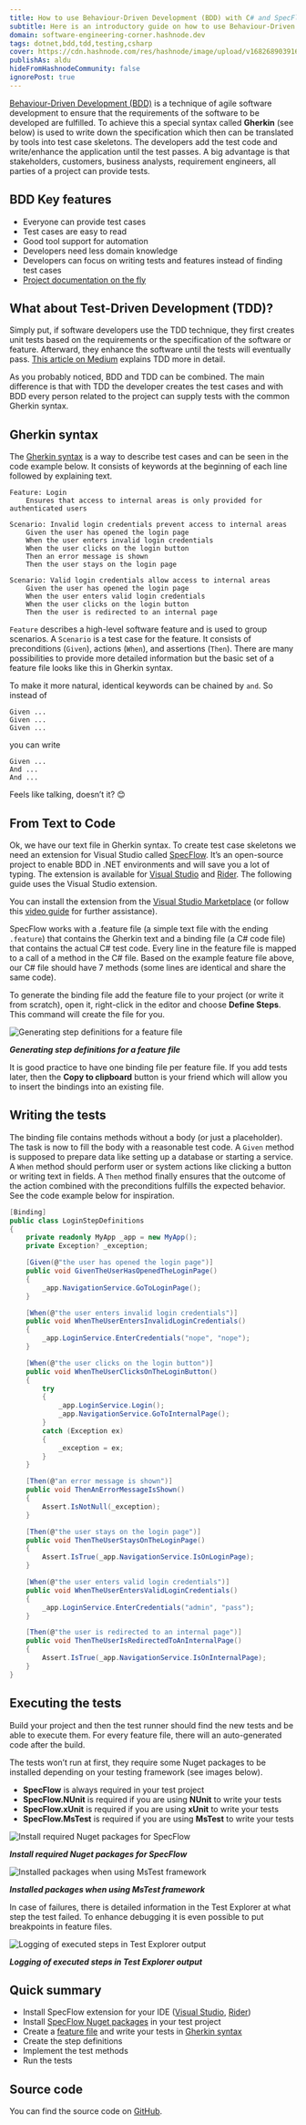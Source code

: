 ```yaml
---
title: How to use Behaviour-Driven Development (BDD) with C# and SpecFlow
subtitle: Here is an introductory guide on how to use Behaviour-Driven Development (BDD) with C# and SpecFlow in a .NET application.
domain: software-engineering-corner.hashnode.dev
tags: dotnet,bdd,tdd,testing,csharp
cover: https://cdn.hashnode.com/res/hashnode/image/upload/v1682689039164/_2bkGoHwv.webp?auto=format
publishAs: aldu
hideFromHashnodeCommunity: false
ignorePost: true
---
```


[Behaviour-Driven Development (BDD)](https://en.wikipedia.org/wiki/Behavior-driven_development) is a technique of agile software development to ensure that the requirements of the software to be developed are fulfilled. To achieve this a special syntax called **Gherkin** (see below) is used to write down the specification which then can be translated by tools into test case skeletons. The developers add the test code and write/enhance the application until the test passes.
A big advantage is that stakeholders, customers, business analysts, requirement engineers, all parties of a project can provide tests.

## BDD Key features

- Everyone can provide test cases
- Test cases are easy to read
- Good tool support for automation
- Developers need less domain knowledge
- Developers can focus on writing tests and features instead of finding test cases
- [Project documentation on the fly](https://docs.specflow.org/projects/specflow-livingdoc/en/latest/)

## What about Test-Driven Development (TDD)?

Simply put, if software developers use the TDD technique, they first creates unit tests based on the requirements or the specification of the software or feature. Afterward, they enhance the software until the tests will eventually pass. [This article on Medium](https://medium.com/geekculture/test-driven-development-that-every-developer-should-know-about-with-example-c5f68af547a6) explains TDD more in detail.

As you probably noticed, BDD and TDD can be combined. The main difference is that with TDD the developer creates the test cases and with BDD every person related to the project can supply tests with the common Gherkin syntax.

## Gherkin syntax
The [Gherkin syntax](https://cucumber.io/docs/gherkin/reference/) is a way to describe test cases and can be seen in the code example below. It consists of keywords at the beginning of each line followed by explaining text.

```
Feature: Login
    Ensures that access to internal areas is only provided for authenticated users
    
Scenario: Invalid login credentials prevent access to internal areas
    Given the user has opened the login page
    When the user enters invalid login credentials
    When the user clicks on the login button
    Then an error message is shown
    Then the user stays on the login page
    
Scenario: Valid login credentials allow access to internal areas
    Given the user has opened the login page
    When the user enters valid login credentials
    When the user clicks on the login button
    Then the user is redirected to an internal page
```

`Feature` describes a high-level software feature and is used to group scenarios. A `Scenario` is a test case for the feature. It consists of preconditions (`Given`), actions (`When`), and assertions (`Then`). There are many possibilities to provide more detailed information but the basic set of a feature file looks like this in Gherkin syntax.

To make it more natural, identical keywords can be chained by `and`. So instead of

```
Given ...
Given ...
Given ...
```

you can write

```
Given ...
And ...
And ...
```

Feels like talking, doesn’t it? 😊

## From Text to Code

Ok, we have our text file in Gherkin syntax. To create test case skeletons we need an extension for Visual Studio called [SpecFlow](https://specflow.org/). It’s an open-source project to enable BDD in .NET environments and will save you a lot of typing. The extension is available for [Visual Studio](https://marketplace.visualstudio.com/search?term=specflow&target=VS&category=All%20categories&vsVersion=&sortBy=Relevance) and [Rider](https://plugins.jetbrains.com/plugin/15957-specflow-for-rider). The following guide uses the Visual Studio extension.

You can install the extension from the [Visual Studio Marketplace](https://marketplace.visualstudio.com/search?term=specflow&target=VS&category=All%20categories&vsVersion=&sortBy=Relevance) (or follow this [video guide](https://docs.specflow.org/projects/getting-started/en/latest/GettingStarted/Step1.html) for further assistance).

SpecFlow works with a .feature file (a simple text file with the ending `.feature`) that contains the Gherkin text and a binding file (a C# code file) that contains the actual C# test code. Every line in the feature file is mapped to a call of a method in the C# file. Based on the example feature file above, our C# file should have 7 methods (some lines are identical and share the same code).

To generate the binding file add the feature file to your project (or write it from scratch), open it, right-click in the editor and choose **Define Steps**. This command will create the file for you.

![Generating step definitions for a feature file](https://cdn.hashnode.com/res/hashnode/image/upload/v1682673140883/1FwNlUtLx.webp?auto=format)

***Generating step definitions for a feature file***

It is good practice to have one binding file per feature file. If you add tests later, then the **Copy to clipboard** button is your friend which will allow you to insert the bindings into an existing file.

## Writing the tests

The binding file contains methods without a body (or just a placeholder). The task is now to fill the body with a reasonable test code.
A `Given` method is supposed to prepare data like setting up a database or starting a service. A `When` method should perform user or system actions like clicking a button or writing text in fields. A `Then` method finally ensures that the outcome of the action combined with the preconditions fulfills the expected behavior. See the code example below for inspiration.

```csharp
[Binding]
public class LoginStepDefinitions
{
    private readonly MyApp _app = new MyApp();
    private Exception? _exception;

    [Given(@"the user has opened the login page")]
    public void GivenTheUserHasOpenedTheLoginPage()
    {
        _app.NavigationService.GoToLoginPage();
    }

    [When(@"the user enters invalid login credentials")]
    public void WhenTheUserEntersInvalidLoginCredentials()
    {
        _app.LoginService.EnterCredentials("nope", "nope");
    }

    [When(@"the user clicks on the login button")]
    public void WhenTheUserClicksOnTheLoginButton()
    {
        try
        {
            _app.LoginService.Login();
            _app.NavigationService.GoToInternalPage();
        }
        catch (Exception ex)
        {
            _exception = ex;
        }
    }

    [Then(@"an error message is shown")]
    public void ThenAnErrorMessageIsShown()
    {
        Assert.IsNotNull(_exception);
    }

    [Then(@"the user stays on the login page")]
    public void ThenTheUserStaysOnTheLoginPage()
    {
        Assert.IsTrue(_app.NavigationService.IsOnLoginPage);
    }

    [When(@"the user enters valid login credentials")]
    public void WhenTheUserEntersValidLoginCredentials()
    {
        _app.LoginService.EnterCredentials("admin", "pass");
    }

    [Then(@"the user is redirected to an internal page")]
    public void ThenTheUserIsRedirectedToAnInternalPage()
    {
        Assert.IsTrue(_app.NavigationService.IsOnInternalPage);
    }
}
```

## Executing the tests

Build your project and then the test runner should find the new tests and be able to execute them. For every feature file, there will an auto-generated code after the build.

The tests won’t run at first, they require some Nuget packages to be installed depending on your testing framework (see images below).

- **SpecFlow** is always required in your test project
- **SpecFlow.NUnit** is required if you are using **NUnit** to write your tests
- **SpecFlow.xUnit** is required if you are using **xUnit** to write your tests
- **SpecFlow.MsTest** is required if you are using **MsTest** to write your tests

![Install required Nuget packages for SpecFlow](https://cdn.hashnode.com/res/hashnode/image/upload/v1682673285994/YjoF6PBZj.webp?auto=format)

***Install required Nuget packages for SpecFlow***

![Installed packages when using MsTest framework](https://cdn.hashnode.com/res/hashnode/image/upload/v1682673337404/xEp9-lwBx.webp?auto=format)

***Installed packages when using MsTest framework***

In case of failures, there is detailed information in the Test Explorer at what step the test failed. To enhance debugging it is even possible to put breakpoints in feature files.

![Logging of executed steps in Test Explorer output](https://cdn.hashnode.com/res/hashnode/image/upload/v1682673390118/KYEv1olAk.webp?auto=format)

***Logging of executed steps in Test Explorer output***

## Quick summary

- Install SpecFlow extension for your IDE ([Visual Studio](https://marketplace.visualstudio.com/items?itemName=TechTalkSpecFlowTeam.SpecFlowForVisualStudio), [Rider](https://plugins.jetbrains.com/plugin/15957-specflow-for-rider/))
- Install [SpecFlow Nuget packages](https://www.nuget.org/packages?q=SpecFlow) in your test project
- Create a [feature file](https://specflow.org/learn/feature-files/) and write your tests in [Gherkin syntax](https://specflow.org/learn/gherkin/)
- Create the step definitions
- Implement the test methods
- Run the tests

## Source code

You can find the source code on [GitHub](https://github.com/xeladu/net_bdd).